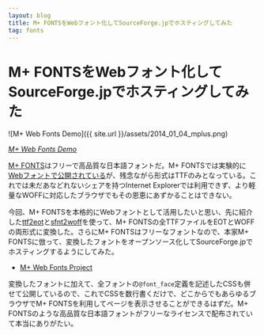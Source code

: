 ```yaml
---
layout: blog
title: M+ FONTSをWebフォント化してSourceForge.jpでホスティングしてみた
tag: fonts
---
```


# M+ FONTSをWebフォント化してSourceForge.jpでホスティングしてみた

![M+ Web Fonts Demo]({{ site.url }}/assets/2014_01_04_mplus.png)

*[M+ Web Fonts Demo](http://www.xmisao.com/assets/samples/mplus/index.html)*

[M+ FONTS](http://mplus-fonts.sourceforge.jp/)はフリーで高品質な日本語フォントだ。M+ FONTSでは実験的に[Webフォントで公開されている](http://mplus-fonts.sourceforge.jp/webfonts/)が、残念ながら形式はTTFのみとなっている。これでは未だあなどれないシェアを持つInternet Explorerでは利用できず、より軽量なWOFFに対応したブラウザでもその恩恵にあずかることはできない。

今回、M+ FONTSを本格的にWebフォントとして活用したいと思い、先に紹介した[ttf2eot](http://www.xmisao.com/2014/01/04/ttf2eot-build-on-debian-wheezy.html)と[sfnt2woff](http://www.xmisao.com/2014/01/04/how-to-convert-ttf-to-woff-sfnt2woff.html)を使って、M+ FONTSの全TTFファイルをEOTとWOFFの両形式に変換した。さらにM+ FONTSはフリーなフォントなので、本家M+ FONTSに倣って、変換したフォントをオープンソース化してSourceForge.jpでホスティングするようにしてみた。

- [M+ Web Fonts Project](http://mplus-webfonts.sourceforge.jp/)

変換したフォントに加えて、全フォントの`@font_face`定義を記述したCSSも併せて公開しているので、これでCSSを数行書くだけで、どこからでもあらゆるブラウザでM+ FONTSを利用してページを表示させることができるはずだ。M+ FONTSのような高品質な日本語フォントがフリーなライセンスで配布されていて本当にありがたい。
